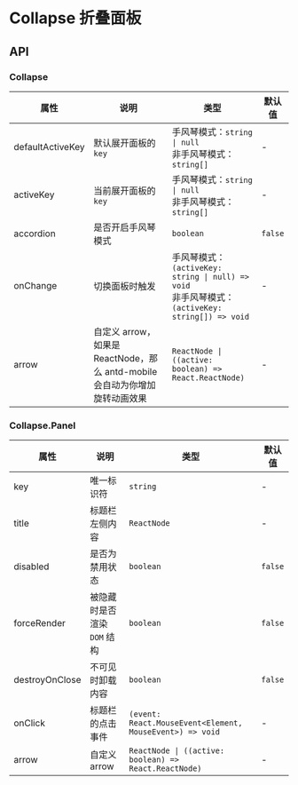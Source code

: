 # Collapse 折叠面板

<code src="./demos/demo1.tsx"></code>

## API

### Collapse

| 属性             | 说明                                                                        | 类型                                                                                                   | 默认值  |
| ---------------- | --------------------------------------------------------------------------- | ------------------------------------------------------------------------------------------------------ | ------- |
| defaultActiveKey | 默认展开面板的 `key`                                                        | 手风琴模式：`string \| null` <br/>非手风琴模式：`string[]`                                             | -       |
| activeKey        | 当前展开面板的 `key`                                                        | 手风琴模式：`string \| null` <br/>非手风琴模式：`string[]`                                             | -       |
| accordion        | 是否开启手风琴模式                                                          | `boolean`                                                                                              | `false` |
| onChange         | 切换面板时触发                                                              | 手风琴模式：`(activeKey: string \| null) => void` <br /> 非手风琴模式：`(activeKey: string[]) => void` | -       |
| arrow            | 自定义 arrow，如果是 ReactNode，那么 antd-mobile 会自动为你增加旋转动画效果 | `ReactNode \| ((active: boolean) => React.ReactNode)`                                                  | -       |

### Collapse.Panel

| 属性           | 说明                        | 类型                                                     | 默认值  |
| -------------- | --------------------------- | -------------------------------------------------------- | ------- |
| key            | 唯一标识符                  | `string`                                                 | -       |
| title          | 标题栏左侧内容              | `ReactNode`                                              | -       |
| disabled       | 是否为禁用状态              | `boolean`                                                | `false` |
| forceRender    | 被隐藏时是否渲染 `DOM` 结构 | `boolean`                                                | `false` |
| destroyOnClose | 不可见时卸载内容            | `boolean`                                                | `false` |
| onClick        | 标题栏的点击事件            | `(event: React.MouseEvent<Element, MouseEvent>) => void` | -       |
| arrow          | 自定义 arrow                | `ReactNode \| ((active: boolean) => React.ReactNode)`    | -       |
